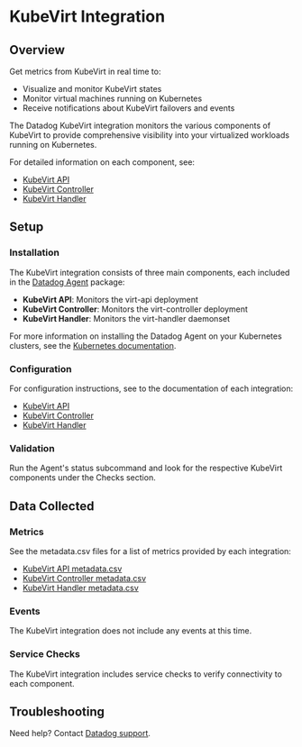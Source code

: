 # KubeVirt Integration

## Overview

Get metrics from KubeVirt in real time to:

- Visualize and monitor KubeVirt states
- Monitor virtual machines running on Kubernetes
- Receive notifications about KubeVirt failovers and events

The Datadog KubeVirt integration monitors the various components of KubeVirt to provide comprehensive visibility into
your virtualized workloads running on Kubernetes.

For detailed information on each component, see:

- [KubeVirt API][1]
- [KubeVirt Controller][2]
- [KubeVirt Handler][3]

## Setup

### Installation

The KubeVirt integration consists of three main components, each included in the [Datadog Agent][4] package:

- **KubeVirt API**: Monitors the virt-api deployment
- **KubeVirt Controller**: Monitors the virt-controller deployment
- **KubeVirt Handler**: Monitors the virt-handler daemonset

For more information on installing the Datadog Agent on your Kubernetes clusters, see the [Kubernetes documentation][5].

### Configuration

For configuration instructions, see to the documentation of each integration:

- [KubeVirt API][1]
- [KubeVirt Controller][2]
- [KubeVirt Handler][3]

### Validation

Run the Agent's status subcommand and look for the respective KubeVirt components under the Checks section.

## Data Collected

### Metrics

See the metadata.csv files for a list of metrics provided by each integration:

- [KubeVirt API metadata.csv][6]
- [KubeVirt Controller metadata.csv][7]
- [KubeVirt Handler metadata.csv][8]

### Events

The KubeVirt integration does not include any events at this time.

### Service Checks

The KubeVirt integration includes service checks to verify connectivity to each component.

## Troubleshooting

Need help? Contact [Datadog support][9].

[1]: https://docs.datadoghq.com/integrations/kubevirt_api/
[2]: https://docs.datadoghq.com/integrations/kubevirt_controller/
[3]: https://docs.datadoghq.com/integrations/kubevirt_handler/
[4]: /account/settings/agent/latest
[5]: https://docs.datadoghq.com/agent/kubernetes/
[6]: https://github.com/DataDog/integrations-core/blob/master/kubevirt_api/metadata.csv
[7]: https://github.com/DataDog/integrations-core/blob/master/kubevirt_controller/metadata.csv
[8]: https://github.com/DataDog/integrations-core/blob/master/kubevirt_handler/metadata.csv
[9]: https://docs.datadoghq.com/help/
